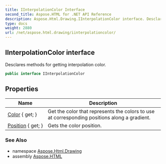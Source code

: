 ```yaml
---
title: IInterpolationColor Interface
second_title: Aspose.HTML for .NET API Reference
description: Aspose.Html.Drawing.IInterpolationColor interface. Desclares methods for getting interpolation color
type: docs
weight: 2880
url: /net/aspose.html.drawing/iinterpolationcolor/
---
```

## IInterpolationColor interface

Desclares methods for getting interpolation color.

```csharp
public interface IInterpolationColor
```

## Properties

| Name | Description |
| --- | --- |
| [Color](../../aspose.html.drawing/iinterpolationcolor/color/) { get; } | Get the color that represents the colors to use at corresponding positions along a gradient. |
| [Position](../../aspose.html.drawing/iinterpolationcolor/position/) { get; } | Gets the color position. |

### See Also

* namespace [Aspose.Html.Drawing](../../aspose.html.drawing/)
* assembly [Aspose.HTML](../../)

